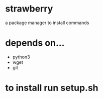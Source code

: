 # strawberry
a package manager to install commands
# depends on...
* python3
* wget
* git
# to install run setup.sh
